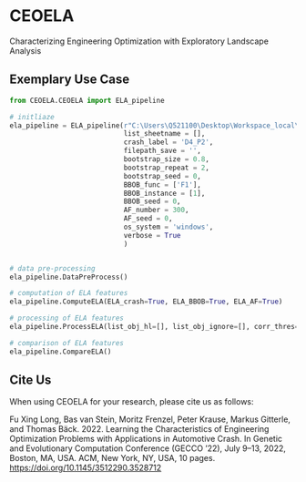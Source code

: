 # CEOELA
Characterizing Engineering Optimization with Exploratory Landscape Analysis

## Exemplary Use Case

```python
from CEOELA.CEOELA import ELA_pipeline

# initliaze
ela_pipeline = ELA_pipeline(r"C:\Users\Q521100\Desktop\Workspace_local\Landscape_Analysis\CEO-ELA_pipeline\crash_data\DOE_BBOB_Crash.xlsx",
                            list_sheetname = [],
                            crash_label = 'D4_P2',
                            filepath_save = '',
                            bootstrap_size = 0.8,
                            bootstrap_repeat = 2,
                            bootstrap_seed = 0,
                            BBOB_func = ['F1'], 
                            BBOB_instance = [1],
                            BBOB_seed = 0,
                            AF_number = 300,
                            AF_seed = 0,
                            os_system = 'windows',
                            verbose = True
                            )


# data pre-processing
ela_pipeline.DataPreProcess()

# computation of ELA features
ela_pipeline.ComputeELA(ELA_crash=True, ELA_BBOB=True, ELA_AF=True)

# processing of ELA features
ela_pipeline.ProcessELA(list_obj_hl=[], list_obj_ignore=[], corr_thres=0.95, corr_ignore=[])

# comparison of ELA features
ela_pipeline.CompareELA()
```

## Cite Us
 
When using CEOELA for your research, please cite us as follows:

Fu Xing Long, Bas van Stein, Moritz Frenzel, Peter Krause, Markus Gitterle, and Thomas Bäck. 2022. Learning the Characteristics of Engineering Optimization Problems with Applications in Automotive Crash. In Genetic and Evolutionary Computation Conference (GECCO ’22), July 9–13, 2022, Boston, MA, USA. ACM, New York, NY, USA, 10 pages. https://doi.org/10.1145/3512290.3528712

